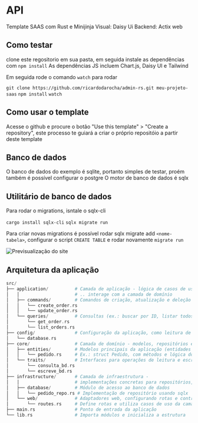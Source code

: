 # API

Template SAAS com Rust e Minijinja
Visual: Daisy Ui
Backend: Actix web

## Como testar

clone este regositorio em sua pasta, em seguida instale as dependências com `npm install`
As dependências JS incluem Chart.js, Daisy UI e Tailwind

Em seguida rode o comando `watch` para rodar

`git clone https://github.com/ricardodarocha/admin-rs.git meu-projeto-saas`
`npm install`
`watch`

## Como usar o template

Acesse o github e procure o botão "Use this template" > "Create a repository", este processo te guiará a criar o próprio repositóio a partir deste template

## Banco de dados

O banco de dados do exemplo é sqlite, portanto simples de testar, proém também é possível configurar o postgre
O motor de banco de dados é sqlx

## Utilitário de banco de dados

Para rodar o migrations, isntale o sqlx-cli

`cargo install sqlx-cli`
`sqlx migrate run`

Para criar novas migrations é possível rodar sqlx migrate add `<nome-tabela>`, configurar o script `CREATE TABLE` e rodar novamente `migrate run`

![Previsualização do site](https://github.com/ricardodarocha/api/blob/templates/preview.GIF)

## Arquitetura da aplicação

```Php
src/
├── application/          # Camada de aplicação - lógica de casos de uso, 
│   │                     # .. interage com a camada de domínio
│   ├── commands/         # Comandos de criação, atualização e deleção
│   │   └── create_order.rs
│   │   └── update_order.rs
│   └── queries/          # Consultas (ex.: buscar por ID, listar todos)
│       └── get_order.rs
│       └── list_orders.rs
├── config/               # Configuração da aplicação, como leitura de arquivos de ambiente
│   └── database.rs
├── core/                 # Camada de domínio - modelos, repositórios e lógica de negócio
│   ├── entities/         # Modelos principais da aplicação (entidades de domínio)
│   │   └── pedido.rs     # Ex.: struct Pedido, com métodos e lógica do modelo
│   └── traits/           # Interfaces para operações de leitura e escrita
│       └── consulta_bd.rs
│       └── escreve_bd.rs
├── infrastructure/       # Camada de infraestrutura - 
│   │                     # implementações concretas para repositórios, conexão com DB, etc.
│   ├── database/         # Módulo de acesso ao banco de dados
│   │   └── pedido_repo.rs # Implementação de repositório usando sqlx
│   └── web/              # Adaptadores web, configurando rotas e controladores
│       └── routes.rs     # Define rotas e utiliza casos de uso da camada de aplicação
├── main.rs               # Ponto de entrada da aplicação
└── lib.rs                # Importa módulos e inicializa a estrutura

```
